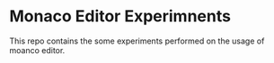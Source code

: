 # Monaco Editor Experimnents

This repo contains the some experiments performed on the usage of moanco editor.